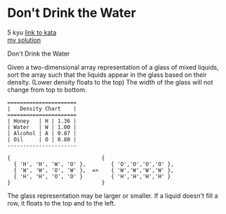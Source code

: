 # Don't Drink the Water
5 kyu
[link to kata](https://www.codewars.com/kata/562e6df5cf2d3908ad00019e/train/javascript)
<br>
[my solution](./kata.js)

Don't Drink the Water

Given a two-dimensional array representation of a glass of mixed liquids, sort the array such that the liquids appear in the glass based on their density. (Lower density floats to the top) The width of the glass will not change from top to bottom.
```
======================
|   Density Chart    |
======================
| Honey   | H | 1.36 |
| Water   | W | 1.00 |
| Alcohol | A | 0.87 |
| Oil     | O | 0.80 |
----------------------

{                             {
  { 'H', 'H', 'W', 'O' },        { 'O','O','O','O' },
  { 'W', 'W', 'O', 'W' },  =>    { 'W','W','W','W' },
  { 'H', 'H', 'O', 'O' }         { 'H','H','H','H' }
}                             }
```
The glass representation may be larger or smaller. If a liquid doesn't fill a row, it floats to the top and to the left.